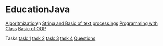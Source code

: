 # EducationJava

[Algoritmization](https://github.com/crptbosyak/EducationJava/tree/main/IntroductionToJavaOnline/src/algoritmization)\n
[String and Basic of text processings](https://github.com/crptbosyak/EducationJava/tree/main/IntroductionToJavaOnline/src/strings_and_basics_of_text_processing)
[Programming with Class](https://github.com/crptbosyak/EducationJava/tree/main/IntroductionToJavaOnline/src/programming_with_classes)
[Basic of OOP](https://github.com/crptbosyak/EducationJava/tree/main/IntroductionToJavaOnline/src/basics_of_OOP)

Tasks
[task 1](https://github.com/crptbosyak/EducationJava/tree/main/IntroductionToJavaOnline/src/tasks/task1)
[task 2](https://github.com/crptbosyak/EducationJava/tree/main/IntroductionToJavaOnline/src/tasks/task2)
[task 3](https://github.com/crptbosyak/EducationJava/tree/main/IntroductionToJavaOnline/src/tasks/task3)
[task 4](https://github.com/crptbosyak/EducationJava/tree/main/IntroductionToJavaOnline/src/tasks/task4)
[Questions](https://github.com/crptbosyak/EducationJava/tree/main/IntroductionToJavaOnline/src/Questions)
